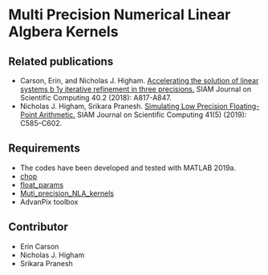 # Multi Precision Numerical Linear Algbera Kernels


## Related publications
* Carson, Erin, and Nicholas J. Higham. [Accelerating the solution of linear systems b
1y iterative refinement in three precisions.](https://epubs.siam.org/doi/pdf/10.1137/17M1140819)
SIAM Journal on Scientific Computing 40.2 (2018): A817-A847.
* Nicholas J. Higham, Srikara Pranesh. [Simulating Low Precision Floating-Point Arithmetic.](https://epubs.siam.org/doi/10.1137/19M1251308) 
SIAM Journal on Scientific Computing  41(5) (2019): C585–C602. 



## Requirements
* The codes have been developed and tested with MATLAB 2019a.
* [chop](https://github.com/higham/chop)
* [float_params](https://github.com/higham/float_params)
* [Muti_precision_NLA_kernels](https://github.com/SrikaraPranesh/Muti_precision_NLA_kernels)
* AdvanPix toolbox

## Contributor 
* Erin Carson
* Nicholas J. Higham
* Srikara Pranesh


  
